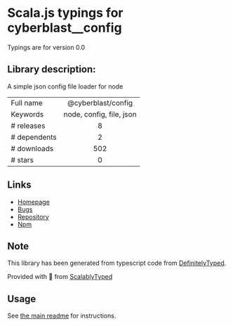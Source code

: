 
# Scala.js typings for cyberblast__config

Typings are for version 0.0

## Library description:
A simple json config file loader for node

|                    |                 |
| ------------------ | :-------------: |
| Full name          | @cyberblast/config |
| Keywords           | node, config, file, json |
| # releases         | 8 |
| # dependents       | 2 |
| # downloads        | 502 |
| # stars            | 0 |

## Links
- [Homepage](https://github.com/cyberblast/config#readme)
- [Bugs](https://github.com/cyberblast/config/issues)
- [Repository](https://github.com/cyberblast/config)
- [Npm](https://www.npmjs.com/package/%40cyberblast%2Fconfig)
    


## Note
This library has been generated from typescript code from [DefinitelyTyped](https://definitelytyped.org).

Provided with :purple_heart: from [ScalablyTyped](https://github.com/oyvindberg/ScalablyTyped)

## Usage
See [the main readme](../../readme.md) for instructions.


